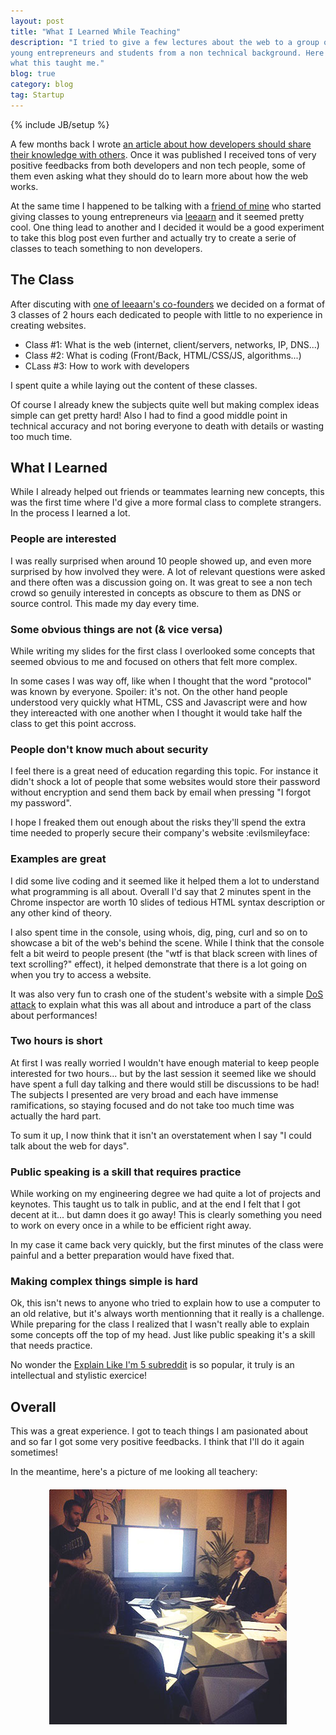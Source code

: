 ```yaml
---
layout: post
title: "What I Learned While Teaching"
description: "I tried to give a few lectures about the web to a group of
young entrepreneurs and students from a non technical background. Here's
what this taught me."
blog: true
category: blog
tag: Startup
---
```


{% include JB/setup %}


A few months back I wrote [an article about how developers should share
their knowledge with others](/blog/2013/02/04/developers-teach-non-tech-startup/).
Once it was published I received tons of very positive feedbacks from
both developers and non tech people, some of them even asking what
they should do to learn more about how the web works.

At the same time I happened to be talking with a [friend of mine](http://emiland.me/)
who started giving classes to young entrepreneurs via [leeaarn](http://leeaarn.com/)
and it seemed pretty cool.
One thing lead to another and I decided it would be a good experiment to take this
blog post even further and actually try to create a serie of classes to
teach something to non developers.

## The Class

After discuting with [one of leeaarn's co-founders](https://twitter.com/antoamiel)
we decided on a format of 3 classes of 2 hours each dedicated to
people with little to no experience in creating websites.

- Class #1: What is the web (internet, client/servers, networks, IP, DNS...)
- Class #2: What is coding (Front/Back, HTML/CSS/JS, algorithms...)
- CLass #3: How to work with developers

I spent quite a while laying out the content of these classes.

Of course I already knew
the subjects quite well but making complex ideas simple can get pretty hard!
Also I had to find a good middle point in technical accuracy and not
boring everyone to death with details or wasting too much time.

## What I Learned

While I already helped out friends or teammates learning new concepts,
this was the first time where I'd give a more formal class to complete strangers.
In the process I learned a lot.

### People are interested

I was really surprised when around 10 people showed up,
and even more surprised by how involved they were. A lot of
relevant questions were asked and there often was a discussion going on.
It was great to see a non tech crowd so genuily interested in concepts
as obscure to them as DNS or source control. This made my day every time.

### Some obvious things are not (& vice versa)

While writing my slides for the first class I overlooked some concepts
that seemed obvious to me and focused on others that felt more complex.

In some cases I was way off, like when I thought that the word "protocol" was known by everyone.
Spoiler: it's not. On the other hand people understood very quickly what
HTML, CSS and Javascript were and how they intereacted with one another
when I thought it would take half the class to get this point accross.

### People don't know much about security

I feel there is a great need of education regarding this
topic. For instance it didn't shock a lot of people that some websites
would store their password without encryption and send them back by
email when pressing "I forgot my password".

I hope I freaked them out enough about the risks they'll spend the extra
time needed to properly secure their company's website :evilsmileyface:

### Examples are great

I did some live coding and it seemed like it helped them a lot to understand what
programming is all about. Overall I'd say that 2 minutes spent in the Chrome
inspector are worth 10 slides of tedious HTML syntax description or
any other kind of theory.

I also spent time in the console, using whois, dig, ping, curl and so on to
showcase a bit of the web's behind the scene. While I think that the
console felt a bit weird to people present (the "wtf is that black screen
with lines of text scrolling?" effect), it helped demonstrate that there is a lot
going on when you try to access a website.

It was also very fun to crash one of the student's website with a simple
[DoS attack](http://en.wikipedia.org/wiki/Denial-of-service_attack)
to explain what this was all about and introduce a part of the class about performances!

### Two hours is short

At first I was really worried I wouldn't have enough material to keep
people interested for two hours... but by the last session it seemed
like we should have spent a full day talking and there would still be
discussions to be had! The subjects I presented are very broad and each have immense
ramifications, so staying focused and do not take too much time was
actually the hard part.

To sum it up, I now think that it isn't an overstatement when I say "I
could talk about the web for days".

### Public speaking is a skill that requires practice

While working on my engineering degree we had quite a lot of projects and keynotes.
This taught us to talk in public, and at the end I felt that I got decent at
it... but damn does it go away! This is clearly something you need
to work on every once in a while to be efficient right away.

In my case it came back very quickly, but the first minutes of the class
were painful and a better preparation would have fixed that.

### Making complex things simple is hard

Ok, this isn't news to anyone who tried to explain how to use a computer to
an old relative, but it's always worth mentionning that it really is a challenge.
While preparing for the class I realized that I wasn't really able to explain some
concepts off the top of my head. Just like public speaking it's a skill that needs practice.

No wonder the [Explain Like I'm 5 subreddit](http://www.reddit.com/r/explainlikeimfive)
is so popular, it truly is an intellectual and stylistic exercice!

## Overall

This was a great experience. I got to teach things I am pasionated about and so far
I got some very positive feedbacks. I think that I'll do it again sometimes!

In the meantime, here's a picture of me looking all teachery:

<img src='/assets/blog/leeaarn.jpg' alt='Presenting' style='margin:20px auto; display: block'/>

